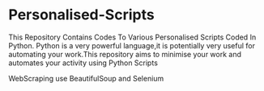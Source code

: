 # Personalised-Scripts
This Repository Contains Codes To Various Personalised Scripts Coded In Python.
Python is a very powerful language,it is potentially very useful for automating your work.This repository aims to minimise your work
and automates your activity using Python Scripts

WebScraping use BeautifulSoup and Selenium
